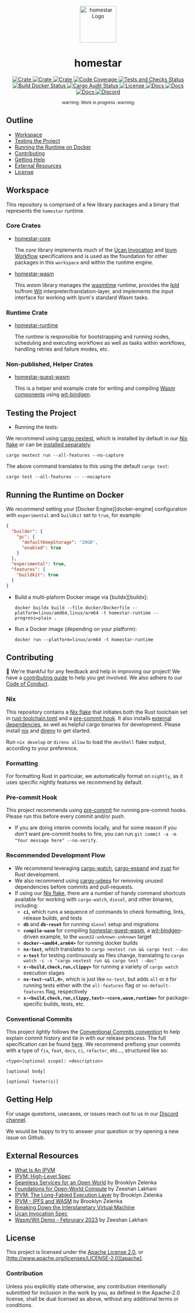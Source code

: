 <div align="center">
  <a href="https://github.com/ipvm-wg/homestar" target="_blank">
    <img src="https://raw.githubusercontent.com/ipvm-wg/homestar/main/assets/a_logo.png" alt="homestar Logo" width="100"></img>
  </a>

  <h1 align="center">homestar</h1>

  <p>
    <a href="https://crates.io/crates/homestar-core">
      <img src="https://img.shields.io/crates/v/homestar-core?label=crates" alt="Crate">
    </a>
    <a href="https://crates.io/crates/homestar-wasm">
      <img src="https://img.shields.io/crates/v/homestar-wasm?label=crates" alt="Crate">
    </a>
    <a href="https://crates.io/crates/homestar-runtime">
      <img src="https://img.shields.io/crates/v/homestar-runtime?label=crates" alt="Crate">
    </a>
    <a href="https://codecov.io/gh/ipvm-wg/homestar">
      <img src="https://codecov.io/gh/ipvm-wg/homestar/branch/main/graph/badge.svg?token=SOMETOKEN" alt="Code Coverage"/>
    </a>
    <a href="https://github.com/ipvm-wg/homestar/actions/workflows/tests_and_checks.yml">
      <img src="https://github.com/ipvm-wg/homestar/actions/workflows/tests_and_checks.yml/badge.svg" alt="Tests and Checks Status">
    </a>
    <a href="https://github.com/ipvm-wg/homestar/actions/workflows/docker.yml">
      <img src="https://github.com/ipvm-wg/homestar/actions/workflows/docker.yml/badge.svg" alt="Build Docker Status">
    </a>
    <a href="https://github.com/ipvm-wg/homestar/actions/workflows/audit.yml">
      <img src="https://github.com/ipvm-wg/homestar/actions/workflows/audit.yml/badge.svg" alt="Cargo Audit Status">
    </a>
    <a href="https://github.com/ipvm-wg/homestar/blob/main/LICENSE">
      <img src="https://img.shields.io/badge/License-Apache%202.0-blue.svg" alt="License">
    </a>
    <a href="https://docs.rs/homestar-core">
      <img src="https://img.shields.io/static/v1?label=Docs&message=core.docs.rs&color=pink" alt="Docs">
    </a>
    <a href="https://docs.rs/homestar-wasm">
      <img src="https://img.shields.io/static/v1?label=Docs&message=wasm.docs.rs&color=pink" alt="Docs">
    </a>
    <a href="https://docs.rs/homestar-runtime">
      <img src="https://img.shields.io/static/v1?label=Docs&message=runtime.docs.rs&color=pink" alt="Docs">
    </a>
    <a href="https://discord.gg/fissioncodes">
      <img src="https://img.shields.io/static/v1?label=Discord&message=join%20us!&color=mediumslateblue" alt="Discord">
    </a>
  </p>
</div>

<div align="center"><sub>:warning: Work in progress :warning:</sub></div>

##

## Outline

- [Workspace](#workspace)
- [Testing the Project](#testing-the-project)
- [Running the Runtime on Docker](#running-the-runtime-on-docker)
- [Contributing](#contributing)
- [Getting Help](#getting-help)
- [External Resources](#external-resources)
- [License](#license)

## Workspace

This repository is comprised of a few library packages and a binary that
represents the `homestar` runtime.

### Core Crates

- [homestar-core](./homestar-core)

  The *core* library implements much of the [Ucan Invocation][ucan-invocation]
  and [Ipvm Workflow][ipvm-workflow-spec] specifications and is used as the
  foundation for other packages in this `workspace` and within the runtime engine.

- [homestar-wasm](./homestar-wasm)

  This *wasm* library manages the [wasmtime][wasmtime] runtime, provides the
  [Ipld][ipld] to/from [Wit][wit] interpreter/translation-layer, and implements
  the input interface for working with Ipvm's standard Wasm tasks.

### Runtime Crate

- [homestar-runtime](./homestar-runtime)

  The *runtime* is responsible for bootstrapping and running nodes, scheduling
  and executing workflows as well as tasks within workflows, handling retries
  and failure modes, etc.

### Non-published, Helper Crates

- [homestar-guest-wasm](./homestar-guest-wasm)

  This is a helper and example crate for writing and compiling
  [Wasm components][wasm-component] using [wit-bindgen][wit-bindgen].

## Testing the Project

- Running the tests:

We recommend using [cargo nextest][cargo-nextest], which is installed by default
in our [Nix flake](#nix) or can be [installed separately][cargo-nextest-install].

  ```console
  cargo nextest run --all-features --no-capture
  ```

The above command translates to this using the default `cargo test`:

  ```console
  cargo test --all-features -- --nocapture
  ```

## Running the Runtime on Docker

We recommend setting your [Docker Engine][docker-engine] configuration
with `experimental` and `buildkit` set to `true`, for example:

``` json
{
  "builder": {
    "gc": {
      "defaultKeepStorage": "20GB",
      "enabled": true
    }
  },
  "experimental": true,
  "features": {
    "buildkit": true
  }
}
```

- Build a multi-plaform Docker image via [buildx][buildx]:

  ```console
  docker buildx build --file docker/Dockerfile --platform=linux/amd64,linux/arm64 -t homestar-runtime --progress=plain .
  ```

- Run a Docker image (depending on your platform):

  ```console
  docker run --platform=linux/arm64 -t homestar-runtime
  ```

## Contributing

:balloon: We're thankful for any feedback and help in improving our project!
We have a [contributing guide](./CONTRIBUTING.md) to help you get involved. We
also adhere to our [Code of Conduct](./CODE_OF_CONDUCT.md).

### Nix
This repository contains a [Nix flake][nix-flake] that initiates both the Rust
toolchain set in [rust-toolchain.toml](./rust-toolchain.toml) and a
[pre-commit hook](#pre-commit-hook). It also installs
[external dependencies](#external-dependencies), as well as helpful cargo
binaries for development. Please install [nix][nix] and [direnv][direnv] to get
started.

Run `nix develop` or `direnv allow` to load the `devShell` flake output,
according to your preference.

### Formatting

For formatting Rust in particular, we automatically format on `nightly`, as it
uses specific nightly features we recommend by default.

### Pre-commit Hook

This project recommends using [pre-commit][pre-commit] for running pre-commit
hooks. Please run this before every commit and/or push.

- If you are doing interim commits locally, and for some reason if you _don't_
  want pre-commit hooks to fire, you can run
  `git commit -a -m "Your message here" --no-verify`.

### Recommended Development Flow

- We recommend leveraging [cargo-watch][cargo-watch],
  [cargo-expand][cargo-expand] and [irust][irust] for Rust development.
- We also recommend using [cargo-udeps][cargo-udeps] for removing unused
  dependencies before commits and pull-requests.
- If using our [Nix flake](./flake.nix), there are a number of handy
  command shortcuts available for working with `cargo-watch`, `diesel`, and
  other binaries, including:
  * **`ci`**, which runs a sequence of commands to check formatting, lints, release
    builds, and tests
  * **`db`** and **`db-reset`** for running `diesel` setup and migrations
  * **`compile-wasm`** for compiling [homestar-guest-wasm](./homestar-guest-wasm),
    a [wit-bindgen][wit-bindgen]-driven example, to the `wasm32-unknown-unknown` target
  * **`docker-<amd64,arm64>`** for running docker builds
  * **`nx-test`**, which translates to `cargo nextest run && cargo test --doc`
  * **`x-test`** for testing continuously as files change, translating to
    `cargo watch -c -s "cargo nextest run && cargo test --doc"`
  * **`x-<build,check,run,clippy>`** for running a variety of `cargo watch`
    execution stages
  * **`nx-test-<all,0>`**, which is just like `nx-test`, but adds `all` or `0`
    for running tests either with the `all-features` flag or
    `no-default-features` flag, respectively
  * **`x-<build,check,run,clippy,test>-<core,wasm,runtime>`** for package-specific
    builds, tests, etc.

### Conventional Commits

This project *lightly* follows the [Conventional Commits
convention][commit-spec-site] to help explain
commit history and tie in with our release process. The full specification
can be found [here][commit-spec]. We recommend prefixing your commits with
a type of `fix`, `feat`, `docs`, `ci`, `refactor`, etc..., structured like so:

```
<type>[optional scope]: <description>

[optional body]

[optional footer(s)]
```

## Getting Help

For usage questions, usecases, or issues reach out to us in our [Discord channel](https://discord.gg/fissioncodes).

We would be happy to try to answer your question or try opening a new issue on Github.

## External Resources

- [What Is An IPVM][ipvm-wg]
- [IPVM: High-Level Spec][ipvm-spec]
- [Seamless Services for an Open World][seamless-services] by Brooklyn Zelenka
- [Foundations for Open-World Compute][foundations-for-openworld-compute] by Zeeshan Lakhani
- [IPVM: The Long-Fabled Execution Layer][cod-ipvm] by Brooklyn Zelenka
- [IPVM - IPFS and WASM][ipfs-thing-ipvm] by Brooklyn Zelenka
- [Breaking Down the Interplanetary Virtual Machine][blog-1]
- [Ucan Invocation Spec][ucan-invocation]
- [Wasm/Wit Demo - Februrary 2023][demo-1] by Zeeshan Lakhani

## License

This project is licensed under the [Apache License 2.0](./LICENSE), or
[http://www.apache.org/licenses/LICENSE-2.0][apache].

### Contribution

Unless you explicitly state otherwise, any contribution intentionally
submitted for inclusion in the work by you, as defined in the Apache-2.0
license, shall be dual licensed as above, without any additional terms or
conditions.

[apache]: https://www.apache.org/licenses/LICENSE-2.0
[blog-1]: https://fission.codes/blog/ipfs-thing-breaking-down-ipvm/
[cargo-expand]: https://github.com/dtolnay/cargo-expand
[cargo-nextest]: https://nexte.st/index.html
[cargo-nextest-install]: https://nexte.st/book/installation.html
[cargo-udeps]: https://github.com/est31/cargo-udeps
[cargo-watch]: https://github.com/watchexec/cargo-watch
[cod-ipvm]: https://www.youtube.com/watch?v=3y1RB8wt_YY
[commit-spec]: https://www.conventionalcommits.org/en/v1.0.0/#specification
[commit-spec-site]: https://www.conventionalcommits.org/
[demo-1]: https://www.loom.com/share/3204037368fe426ba3b4c952b0691c5c
[direnv]:https://direnv.net/
[foundations-for-openworld-compute]: https://youtu.be/dRz5mau6fsY
[ipfs-thing-ipvm]: https://www.youtube.com/watch?v=rzJWk1nlYvs
[ipld]: https://ipld.io/
[ipvm-spec]: https://github.com/ipvm-wg/spec
[ipvm-wg]: https://github.com/ipvm-wg
[ipvm-workflow-spec]: https://github.com/ipvm-wg/workflow
[irust]: https://github.com/sigmaSd/IRust
[mit]: http://opensource.org/licenses/MIT
[nix]:https://nixos.org/download.html
[nix-flake]: https://nixos.wiki/wiki/Flakes
[pre-commit]: https://pre-commit.com/
[seamless-services]: https://youtu.be/Kr3B3sXh_VA
[ucan-invocation]: https://github.com/ucan-wg/invocation
[wasm-component]: https://github.com/WebAssembly/component-model
[wasmtime]: https://github.com/bytecodealliance/wasmtime
[wit]: https://github.com/WebAssembly/component-model/blob/main/design/mvp/WIT.md
[wit-bindgen]: https://github.com/bytecodealliance/wit-bindgen
